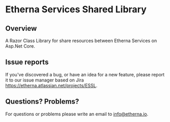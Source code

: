 Etherna Services Shared Library
===============================

Overview
--------

A Razor Class Library for share resources between Etherna Services on Asp.Net Core.

Issue reports
-------------

If you've discovered a bug, or have an idea for a new feature, please report it to our issue manager based on Jira https://etherna.atlassian.net/projects/ESSL.

Questions? Problems?
---------------------

For questions or problems please write an email to [info@etherna.io](mailto:info@etherna.io).
